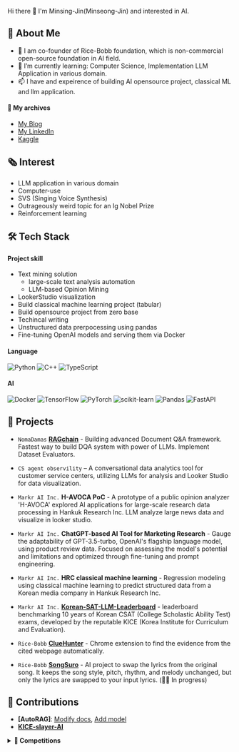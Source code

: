 
Hi there 👋 I'm Minsing-Jin(Minseong-Jin) and interested in AI.

## 🚀 About Me

- 🍚 I am co-founder of Rice-Bobb foundation, which is non-commercial open-source foundation in AI field.
- 🌱 I’m currently learning: Computer Science, Implementation LLM Application in various domain.
- 📫 I have and expeirence of building AI opensource project, classical ML and llm application.


#### 📒 My archives

- [My Blog](https://velog.io/@minsing-jin)
- [My LinkedIn](https://www.linkedin.com/in/minseong-jin-8b4423288/)
- [Kaggle](https://www.kaggle.com/minsingjinkinghee)

## 🗞️ Interest
- LLM application in various domain
- Computer-use
- SVS (Singing Voice Synthesis)
- Outrageously weird topic for an Ig Nobel Prize
- Reinforcement learning

## 🛠️ Tech Stack

#### Project skill
- Text mining solution
  - large-scale text analysis automation
  - LLM-based Opinion Mining
- LookerStudio visualization
- Build classical machine learning project (tabular)
- Build opensource project from zero base
- Techincal writing
- Unstructured data prerpocessing using pandas
- Fine-tuning OpenAI models and serving them via Docker

#### Language
![Python](https://img.shields.io/badge/Python-3776AB?style=flat&logo=python&logoColor=white) 
![C++](https://img.shields.io/badge/C++-00599C?style=flat&logo=c%2B%2B&logoColor=white)
![TypeScript](https://img.shields.io/badge/TypeScript-3178C6?style=flat&logo=typescript&logoColor=white)

#### AI
![Docker](https://img.shields.io/badge/Docker-2496ED?style=flat&logo=docker&logoColor=white)
![TensorFlow](https://img.shields.io/badge/TensorFlow-FF6F00?style=flat&logo=TensorFlow&logoColor=white)
![PyTorch](https://img.shields.io/badge/PyTorch-EE4C2C?style=flat&logo=PyTorch&logoColor=white)
![scikit-learn](https://img.shields.io/badge/scikit--learn-F7931E?style=flat&logo=scikit-learn&logoColor=white)
![Pandas](https://img.shields.io/badge/Pandas-150458?style=flat&logo=pandas&logoColor=white)
![FastAPI](https://img.shields.io/badge/FastAPI-009688?style=flat&logo=fastapi&logoColor=white)

## 💼 Projects
* `NomaDamas` **[RAGchain](https://github.com/NomaDamas/RAGchain)** - Building advanced Document Q&A framework. Fastest way to build DQA system with power of LLMs. Implement Dataset Evaluators.

* `CS agent observility` – A conversational data analytics tool for customer service centers, utilizing LLMs for analysis and Looker Studio for data visualization.

* `Markr AI Inc.` **H-AVOCA PoC** - A prototype of a public opinion analyzer 'H-AVOCA' explored AI applications for large-scale research data processing in Hankuk Research Inc. LLM analyze large news data and visualize in looker studio.

* `Markr AI Inc.` **ChatGPT-based AI Tool for Marketing Research** - Gauge the adaptability of GPT-3.5-turbo, OpenAI's flagship language model, using product review data. Focused on assessing the model's potential and limitations and optimized through fine-tuning and prompt engineering.

* `Markr AI Inc.` **HRC classical machine learning** - Regression modeling using classical machine learning to predict structured data from a Korean media company in Hankuk Research Inc.

* `Markr AI Inc.` **[Korean-SAT-LLM-Leaderboard](https://github.com/Marker-Inc-Korea/Korean-SAT-LLM-Leaderboard/blob/main/Korean_README.md)** -
leaderboard benchmarking 10 years of Korean CSAT (College Scholastic Ability Test) exams, developed by the reputable KICE (Korea Institute for Curriculum and Evaluation).

* `Rice-Bobb` **[ClueHunter](https://github.com/RiceBobb/ClueHunter-Perplexity)** - Chrome extension to find the evidence from the cited webpage automatically.

* `Rice-Bobb` **[SongSuro](https://github.com/RiceBobb/ClueHunter-Perplexity)** - AI project to swap the lyrics from the original song. It keeps the song style, pitch, rhythm, and melody unchanged, but only the lyrics are swapped to your input lyrics. (🏃‍♀️ In progress)


## 🤾 Contributions
*  **[AutoRAG]**: [Modify docs](https://github.com/Marker-Inc-Korea/AutoRAG/issues/1094), [Add model](https://github.com/Marker-Inc-Korea/AutoRAG/issues/802)
*  **[KICE-slayer-AI](https://github.com/NomaDamas/KICE_slayer_AI_Korean/commit/47b310e7e1950cb89dd856f87d39398bc453d8ed)**



<details>
  <summary><b>🎀 Competitions</b></summary>
  <div markdown="1">
    <h3 id="challenged">Challenged</h3>
    <ul>
    <li><code>Dacon</code>  <strong><a href="https://dacon.io/competitions/official/235863/leaderboard">Job Care Recommendation Algoritm Competition</a></strong> 15/728 <a href="https://github.com/PCEO-AI-CLUB/JobCare--DACON">Code</a></li>
    <li><code>Dacon</code>  <strong><a href="https://dacon.io/competitions/official/235985/leaderboard">Jeju traffic prediction Competition</a></strong> 251/712 <a href="https://github.com/minsing-jin/Dacon_Jeju">Code</a></li>
    <li><code>Kaggle </code> <strong><a href="https://www.kaggle.com/competitions/pceo-ai-club1/leaderboard">PCEO AI Club competition - exam score prediction</a></strong> 1/7</li>
    <li><code>2021 KHU software festival </code> <strong><a href="https://swf.khu.ac.kr/swfest_dataAnalysis_2021/114">2021 KHU software festival pet preference prediction</a></strong> junior award</li>
    </ul>
</details>
